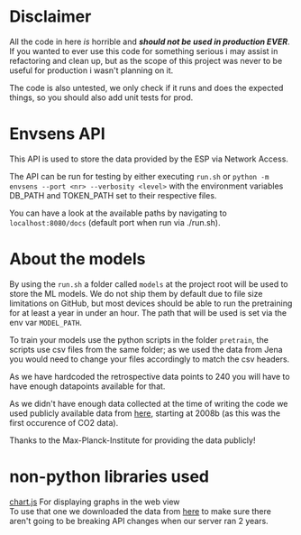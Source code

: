 # Disclaimer
All the code in here *is* horrible and ***should not be used in production EVER***.
If you wanted to ever use this code for something serious i may assist in refactoring and
clean up, but as the scope of this project was never to be useful for production i wasn't
planning on it.

The code is also untested, we only check if it runs and does the expected things, so you
should also add unit tests for prod.

# Envsens API
This API is used to store the data provided by the ESP via Network Access.

The API can be run for testing by either executing `run.sh` or `python -m envsens --port <nr> --verbosity <level>` with the environment variables DB_PATH and TOKEN_PATH set to their respective files.

You can have a look at the available paths by navigating to `localhost:8080/docs` (default port when run via ./run.sh).

# About the models
By using the `run.sh` a folder called `models` at the project root will be used to store the ML models. We do not ship them by default due to file size limitations on GitHub, but most devices should be able to run the pretraining for at least a year in under an hour. The path that will be used is set via the env var `MODEL_PATH`.

To train your models use the python scripts in the folder `pretrain`, the scripts use csv files from the same folder; as we used the data from Jena you would need to change your files accordingly to match the csv headers.

As we have hardcoded the retrospective data points to 240 you will have to have enough datapoints available for that.

As we didn't have enough data collected at the time of writing the code we used publicly available data from [here](https://www.bgc-jena.mpg.de/wetter/weather_data.html), starting at 2008b (as this was the first occurence of CO2 data).

Thanks to the Max-Planck-Institute for providing the data publicly!

# non-python libraries used
[chart.js](https://www.chartjs.org/) For displaying graphs in the web view\
To use that one we downloaded the data from [here](https://cdn.jsdelivr.net/npm/chart.js) to make sure there aren't going to be breaking API changes when our server ran 2 years.
